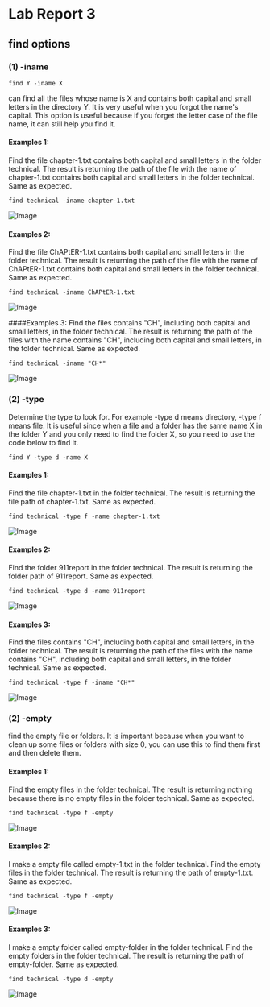 # Lab Report 3

## find options
### (1) -iname 
```
find Y -iname X
```
can find all the files whose name is X and contains both capital and small letters in the directory Y. It is very useful when you forgot the name's capital. This option is useful because if you forget the letter case of the file name, it can still help you find it.
#### Examples 1:
Find the file chapter-1.txt contains both capital and small letters in the folder technical.
The result is returning the path of the file with the name of chapter-1.txt contains both capital and small letters in the folder technical. Same as expected.
```
find technical -iname chapter-1.txt
```
![Image](https://sara0112.github.io/cse15l-lab-reports/lab3_01.png)

#### Examples 2:
Find the file ChAPtER-1.txt contains both capital and small letters in the folder technical.
The result is returning the path of the file with the name of ChAPtER-1.txt contains both capital and small letters in the folder technical. Same as expected.

```
find technical -iname ChAPtER-1.txt
```
![Image](https://sara0112.github.io/cse15l-lab-reports/lab3_02.png)

####Examples 3:
Find the files contains "CH", including both capital and small letters, in the folder technical.
The result is returning the path of the files with the name contains "CH", including both capital and small letters, in the folder technical. Same as expected.

```
find technical -iname "CH*"
```
![Image](https://sara0112.github.io/cse15l-lab-reports/lab3_03.png)


### (2) -type 
Determine the type to look for. For example -type d means directory, -type f means file.
It is useful since when a file and a folder has the same name X in the folder Y and you only need to find the folder X, so you need to use the code below to find it.
```
find Y -type d -name X
```
#### Examples 1:
Find the file chapter-1.txt in the folder technical.
The result is returning the file path of chapter-1.txt. Same as expected.
```
find technical -type f -name chapter-1.txt
```
![Image](https://sara0112.github.io/cse15l-lab-reports/lab3_04.png)
#### Examples 2:
Find the folder 911report in the folder technical.
The result is returning the folder path of 911report. Same as expected.
```
find technical -type d -name 911report
```
![Image](https://sara0112.github.io/cse15l-lab-reports/lab3_05.png)
#### Examples 3:
Find the files contains "CH", including both capital and small letters, in the folder technical.
The result is returning the path of the files with the name contains "CH", including both capital and small letters, in the folder technical. Same as expected.
```
find technical -type f -iname "CH*"
```
![Image](https://sara0112.github.io/cse15l-lab-reports/lab3_06.png)

### (2) -empty
find the empty file or folders. It is important because when you want to clean up some files or folders with size 0, you can use this to find them first and then delete them.
#### Examples 1:
Find the empty files in the folder technical.
The result is returning nothing because there is no empty files in the folder technical. Same as expected.
```
find technical -type f -empty
```
![Image](https://sara0112.github.io/cse15l-lab-reports/lab3_07.png)
#### Examples 2:
I make a empty file called empty-1.txt in the folder technical. 
Find the empty files in the folder technical.
The result is returning the path of empty-1.txt. Same as expected.
```
find technical -type f -empty
```
![Image](https://sara0112.github.io/cse15l-lab-reports/lab3_08.png)
#### Examples 3:
I make a empty folder called empty-folder in the folder technical. 
Find the empty folders in the folder technical.
The result is returning the path of empty-folder. Same as expected.
```
find technical -type d -empty
```
![Image](https://sara0112.github.io/cse15l-lab-reports/lab3_09.png)